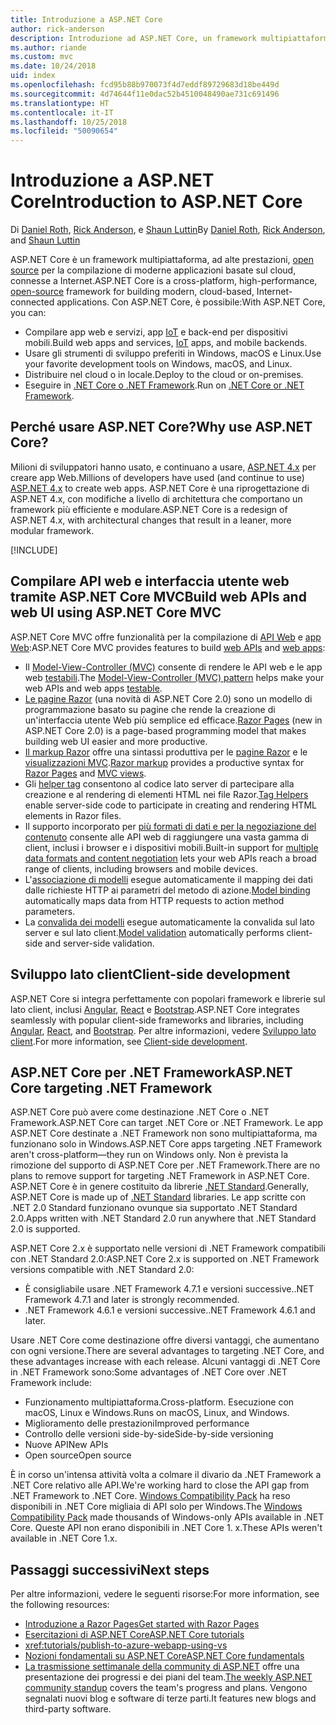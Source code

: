 ```yaml
---
title: Introduzione a ASP.NET Core
author: rick-anderson
description: Introduzione ad ASP.NET Core, un framework multipiattaforma, ad alte prestazioni, open source per la compilazione di applicazioni moderne basate sul cloud, connesse a Internet.
ms.author: riande
ms.custom: mvc
ms.date: 10/24/2018
uid: index
ms.openlocfilehash: fcd95b88b970073f4d7eddf89729683d18be449d
ms.sourcegitcommit: 4d74644f11e0dac52b4510048490ae731c691496
ms.translationtype: HT
ms.contentlocale: it-IT
ms.lasthandoff: 10/25/2018
ms.locfileid: "50090654"
---
```

# <a name="introduction-to-aspnet-core"></a><span data-ttu-id="2c8ac-103">Introduzione a ASP.NET Core</span><span class="sxs-lookup"><span data-stu-id="2c8ac-103">Introduction to ASP.NET Core</span></span>

<span data-ttu-id="2c8ac-104">Di [Daniel Roth](https://github.com/danroth27), [Rick Anderson](https://twitter.com/RickAndMSFT), e [Shaun Luttin](https://twitter.com/dicshaunary)</span><span class="sxs-lookup"><span data-stu-id="2c8ac-104">By [Daniel Roth](https://github.com/danroth27), [Rick Anderson](https://twitter.com/RickAndMSFT), and [Shaun Luttin](https://twitter.com/dicshaunary)</span></span>

<span data-ttu-id="2c8ac-105">ASP.NET Core è un framework multipiattaforma, ad alte prestazioni, [open source](https://github.com/aspnet/home) per la compilazione di moderne applicazioni basate sul cloud, connesse a Internet.</span><span class="sxs-lookup"><span data-stu-id="2c8ac-105">ASP.NET Core is a cross-platform, high-performance, [open-source](https://github.com/aspnet/home) framework for building modern, cloud-based, Internet-connected applications.</span></span> <span data-ttu-id="2c8ac-106">Con ASP.NET Core, è possibile:</span><span class="sxs-lookup"><span data-stu-id="2c8ac-106">With ASP.NET Core, you can:</span></span>

* <span data-ttu-id="2c8ac-107">Compilare app web e servizi, app [IoT](https://www.microsoft.com/internet-of-things/) e back-end per dispositivi mobili.</span><span class="sxs-lookup"><span data-stu-id="2c8ac-107">Build web apps and services, [IoT](https://www.microsoft.com/internet-of-things/) apps, and mobile backends.</span></span>
* <span data-ttu-id="2c8ac-108">Usare gli strumenti di sviluppo preferiti in Windows, macOS e Linux.</span><span class="sxs-lookup"><span data-stu-id="2c8ac-108">Use your favorite development tools on Windows, macOS, and Linux.</span></span>
* <span data-ttu-id="2c8ac-109">Distribuire nel cloud o in locale.</span><span class="sxs-lookup"><span data-stu-id="2c8ac-109">Deploy to the cloud or on-premises.</span></span>
* <span data-ttu-id="2c8ac-110">Eseguire in [.NET Core o .NET Framework](/dotnet/articles/standard/choosing-core-framework-server).</span><span class="sxs-lookup"><span data-stu-id="2c8ac-110">Run on [.NET Core or .NET Framework](/dotnet/articles/standard/choosing-core-framework-server).</span></span>

## <a name="why-use-aspnet-core"></a><span data-ttu-id="2c8ac-111">Perché usare ASP.NET Core?</span><span class="sxs-lookup"><span data-stu-id="2c8ac-111">Why use ASP.NET Core?</span></span>

<span data-ttu-id="2c8ac-112">Milioni di sviluppatori hanno usato, e continuano a usare, [ASP.NET 4.x](/aspnet/overview) per creare app Web.</span><span class="sxs-lookup"><span data-stu-id="2c8ac-112">Millions of developers have used (and continue to use) [ASP.NET 4.x](/aspnet/overview) to create web apps.</span></span> <span data-ttu-id="2c8ac-113">ASP.NET Core è una riprogettazione di ASP.NET 4.x, con modifiche a livello di architettura che comportano un framework più efficiente e modulare.</span><span class="sxs-lookup"><span data-stu-id="2c8ac-113">ASP.NET Core is a redesign of ASP.NET 4.x, with architectural changes that result in a leaner, more modular framework.</span></span>

[!INCLUDE[](~/includes/benefits.md)]

## <a name="build-web-apis-and-web-ui-using-aspnet-core-mvc"></a><span data-ttu-id="2c8ac-114">Compilare API web e interfaccia utente web tramite ASP.NET Core MVC</span><span class="sxs-lookup"><span data-stu-id="2c8ac-114">Build web APIs and web UI using ASP.NET Core MVC</span></span>

<span data-ttu-id="2c8ac-115">ASP.NET Core MVC offre funzionalità per la compilazione di [API Web](xref:tutorials/index#build-web-apis) e [app Web](xref:tutorials/index#build-web-apps):</span><span class="sxs-lookup"><span data-stu-id="2c8ac-115">ASP.NET Core MVC provides features to build [web APIs](xref:tutorials/index#build-web-apis) and [web apps](xref:tutorials/index#build-web-apps):</span></span>

* <span data-ttu-id="2c8ac-116">Il [Model-View-Controller (MVC)](xref:mvc/overview) consente di rendere le API web e le app web [testabili](xref:test/index).</span><span class="sxs-lookup"><span data-stu-id="2c8ac-116">The [Model-View-Controller (MVC) pattern](xref:mvc/overview) helps make your web APIs and web apps [testable](xref:test/index).</span></span>
* <span data-ttu-id="2c8ac-117">[Le pagine Razor](xref:razor-pages/index) (una novità di ASP.NET Core 2.0) sono un modello di programmazione basato su pagine che rende la creazione di un'interfaccia utente Web più semplice ed efficace.</span><span class="sxs-lookup"><span data-stu-id="2c8ac-117">[Razor Pages](xref:razor-pages/index) (new in ASP.NET Core 2.0) is a page-based programming model that makes building web UI easier and more productive.</span></span>
* <span data-ttu-id="2c8ac-118">[Il markup Razor](xref:mvc/views/razor) offre una sintassi produttiva per le [pagine Razor](xref:razor-pages/index) e le [visualizzazioni MVC](xref:mvc/views/overview).</span><span class="sxs-lookup"><span data-stu-id="2c8ac-118">[Razor markup](xref:mvc/views/razor) provides a productive syntax for [Razor Pages](xref:razor-pages/index) and [MVC views](xref:mvc/views/overview).</span></span>
* <span data-ttu-id="2c8ac-119">Gli [helper tag](xref:mvc/views/tag-helpers/intro) consentono al codice lato server di partecipare alla creazione e al rendering di elementi HTML nei file Razor.</span><span class="sxs-lookup"><span data-stu-id="2c8ac-119">[Tag Helpers](xref:mvc/views/tag-helpers/intro) enable server-side code to participate in creating and rendering HTML elements in Razor files.</span></span>
* <span data-ttu-id="2c8ac-120">Il supporto incorporato per [più formati di dati e per la negoziazione del contenuto](xref:web-api/advanced/formatting) consente alle API web di raggiungere una vasta gamma di client, inclusi i browser e i dispositivi mobili.</span><span class="sxs-lookup"><span data-stu-id="2c8ac-120">Built-in support for [multiple data formats and content negotiation](xref:web-api/advanced/formatting) lets your web APIs reach a broad range of clients, including browsers and mobile devices.</span></span>
* <span data-ttu-id="2c8ac-121">L'[associazione di modelli](xref:mvc/models/model-binding) esegue automaticamente il mapping dei dati dalle richieste HTTP ai parametri del metodo di azione.</span><span class="sxs-lookup"><span data-stu-id="2c8ac-121">[Model binding](xref:mvc/models/model-binding) automatically maps data from HTTP requests to action method parameters.</span></span>
* <span data-ttu-id="2c8ac-122">La [convalida dei modelli](xref:mvc/models/validation) esegue automaticamente la convalida sul lato server e sul lato client.</span><span class="sxs-lookup"><span data-stu-id="2c8ac-122">[Model validation](xref:mvc/models/validation) automatically performs client-side and server-side validation.</span></span>

## <a name="client-side-development"></a><span data-ttu-id="2c8ac-123">Sviluppo lato client</span><span class="sxs-lookup"><span data-stu-id="2c8ac-123">Client-side development</span></span>

<span data-ttu-id="2c8ac-124">ASP.NET Core si integra perfettamente con popolari framework e librerie sul lato client, inclusi [Angular](xref:spa/angular), [React](xref:spa/react) e [Bootstrap](https://getbootstrap.com/).</span><span class="sxs-lookup"><span data-stu-id="2c8ac-124">ASP.NET Core integrates seamlessly with popular client-side frameworks and libraries, including [Angular](xref:spa/angular), [React](xref:spa/react), and [Bootstrap](https://getbootstrap.com/).</span></span> <span data-ttu-id="2c8ac-125">Per altre informazioni, vedere [Sviluppo lato client](xref:client-side/index).</span><span class="sxs-lookup"><span data-stu-id="2c8ac-125">For more information, see [Client-side development](xref:client-side/index).</span></span>

<a name="target-framework"></a>

## <a name="aspnet-core-targeting-net-framework"></a><span data-ttu-id="2c8ac-126">ASP.NET Core per .NET Framework</span><span class="sxs-lookup"><span data-stu-id="2c8ac-126">ASP.NET Core targeting .NET Framework</span></span>

<span data-ttu-id="2c8ac-127">ASP.NET Core può avere come destinazione .NET Core o .NET Framework.</span><span class="sxs-lookup"><span data-stu-id="2c8ac-127">ASP.NET Core can target .NET Core or .NET Framework.</span></span> <span data-ttu-id="2c8ac-128">Le app ASP.NET Core destinate a .NET Framework non sono multipiattaforma, ma funzionano solo in Windows.</span><span class="sxs-lookup"><span data-stu-id="2c8ac-128">ASP.NET Core apps targeting .NET Framework aren't cross-platform&mdash;they run on Windows only.</span></span> <span data-ttu-id="2c8ac-129">Non è prevista la rimozione del supporto di ASP.NET Core per .NET Framework.</span><span class="sxs-lookup"><span data-stu-id="2c8ac-129">There are no plans to remove support for targeting .NET Framework in ASP.NET Core.</span></span> <span data-ttu-id="2c8ac-130">ASP.NET Core è in genere costituito da librerie [.NET Standard](/dotnet/standard/net-standard).</span><span class="sxs-lookup"><span data-stu-id="2c8ac-130">Generally, ASP.NET Core is made up of [.NET Standard](/dotnet/standard/net-standard) libraries.</span></span> <span data-ttu-id="2c8ac-131">Le app scritte con .NET 2.0 Standard funzionano ovunque sia supportato .NET Standard 2.0.</span><span class="sxs-lookup"><span data-stu-id="2c8ac-131">Apps written with .NET Standard 2.0 run anywhere that .NET Standard 2.0 is supported.</span></span>

<span data-ttu-id="2c8ac-132">ASP.NET Core 2.x è supportato nelle versioni di .NET Framework compatibili con .NET Standard 2.0:</span><span class="sxs-lookup"><span data-stu-id="2c8ac-132">ASP.NET Core 2.x is supported on .NET Framework versions compatible with .NET Standard 2.0:</span></span>

* <span data-ttu-id="2c8ac-133">È consigliabile usare .NET Framework 4.7.1 e versioni successive.</span><span class="sxs-lookup"><span data-stu-id="2c8ac-133">.NET Framework 4.7.1 and later is strongly recommended.</span></span>
* <span data-ttu-id="2c8ac-134">.NET Framework 4.6.1 e versioni successive.</span><span class="sxs-lookup"><span data-stu-id="2c8ac-134">.NET Framework 4.6.1 and later.</span></span>

<span data-ttu-id="2c8ac-135">Usare .NET Core come destinazione offre diversi vantaggi, che aumentano con ogni versione.</span><span class="sxs-lookup"><span data-stu-id="2c8ac-135">There are several advantages to targeting .NET Core, and these advantages increase with each release.</span></span> <span data-ttu-id="2c8ac-136">Alcuni vantaggi di .NET Core in .NET Framework sono:</span><span class="sxs-lookup"><span data-stu-id="2c8ac-136">Some advantages of .NET Core over .NET Framework include:</span></span>

* <span data-ttu-id="2c8ac-137">Funzionamento multipiattaforma.</span><span class="sxs-lookup"><span data-stu-id="2c8ac-137">Cross-platform.</span></span> <span data-ttu-id="2c8ac-138">Esecuzione con macOS, Linux e Windows.</span><span class="sxs-lookup"><span data-stu-id="2c8ac-138">Runs on macOS, Linux, and Windows.</span></span>
* <span data-ttu-id="2c8ac-139">Miglioramento delle prestazioni</span><span class="sxs-lookup"><span data-stu-id="2c8ac-139">Improved performance</span></span>
* <span data-ttu-id="2c8ac-140">Controllo delle versioni side-by-side</span><span class="sxs-lookup"><span data-stu-id="2c8ac-140">Side-by-side versioning</span></span>
* <span data-ttu-id="2c8ac-141">Nuove API</span><span class="sxs-lookup"><span data-stu-id="2c8ac-141">New APIs</span></span>
* <span data-ttu-id="2c8ac-142">Open source</span><span class="sxs-lookup"><span data-stu-id="2c8ac-142">Open source</span></span>

<span data-ttu-id="2c8ac-143">È in corso un'intensa attività volta a colmare il divario da .NET Framework a .NET Core relativo alle API.</span><span class="sxs-lookup"><span data-stu-id="2c8ac-143">We're working hard to close the API gap from .NET Framework to .NET Core.</span></span> <span data-ttu-id="2c8ac-144">[Windows Compatibility Pack](/dotnet/core/porting/windows-compat-pack) ha reso disponibili in .NET Core migliaia di API solo per Windows.</span><span class="sxs-lookup"><span data-stu-id="2c8ac-144">The [Windows Compatibility Pack](/dotnet/core/porting/windows-compat-pack) made thousands of Windows-only APIs available in .NET Core.</span></span> <span data-ttu-id="2c8ac-145">Queste API non erano disponibili in .NET Core 1. x.</span><span class="sxs-lookup"><span data-stu-id="2c8ac-145">These APIs weren't available in .NET Core 1.x.</span></span>

## <a name="next-steps"></a><span data-ttu-id="2c8ac-146">Passaggi successivi</span><span class="sxs-lookup"><span data-stu-id="2c8ac-146">Next steps</span></span>

<span data-ttu-id="2c8ac-147">Per altre informazioni, vedere le seguenti risorse:</span><span class="sxs-lookup"><span data-stu-id="2c8ac-147">For more information, see the following resources:</span></span>

* [<span data-ttu-id="2c8ac-148">Introduzione a Razor Pages</span><span class="sxs-lookup"><span data-stu-id="2c8ac-148">Get started with Razor Pages</span></span>](xref:tutorials/razor-pages/razor-pages-start)
* [<span data-ttu-id="2c8ac-149">Esercitazioni di ASP.NET Core</span><span class="sxs-lookup"><span data-stu-id="2c8ac-149">ASP.NET Core tutorials</span></span>](xref:tutorials/index)
* <xref:tutorials/publish-to-azure-webapp-using-vs>
* [<span data-ttu-id="2c8ac-150">Nozioni fondamentali su ASP.NET Core</span><span class="sxs-lookup"><span data-stu-id="2c8ac-150">ASP.NET Core fundamentals</span></span>](xref:fundamentals/index)
* <span data-ttu-id="2c8ac-151">[La trasmissione settimanale della community di ASP.NET](https://live.asp.net/) offre una presentazione dei progressi e dei piani del team.</span><span class="sxs-lookup"><span data-stu-id="2c8ac-151">[The weekly ASP.NET community standup](https://live.asp.net/) covers the team's progress and plans.</span></span> <span data-ttu-id="2c8ac-152">Vengono segnalati nuovi blog e software di terze parti.</span><span class="sxs-lookup"><span data-stu-id="2c8ac-152">It features new blogs and third-party software.</span></span>
